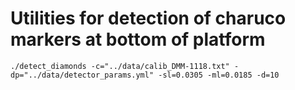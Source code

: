 # Utilities for detection of charuco markers at bottom of platform 


    ./detect_diamonds -c="../data/calib_DMM-1118.txt" -dp="../data/detector_params.yml" -sl=0.0305 -ml=0.0185 -d=10

